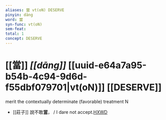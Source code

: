 ```yaml
---
aliases: 當 vt(oN) DESERVE
pinyin: dāng
word: 當
syn-func: vt(oN)
sem-feat: 
total: 1
concept: DESERVE 
---
```

# [[當]] *[[dāng]]*  [[uuid-e64a7a95-b54b-4c94-9d6d-f55dbf079701|vt(oN)]] [[DESERVE]]
merit the contextually determinate (favorable) treatment N
 - [[莊子]] 說不敢**當**， / I dare not accept.[HXWD](https://hxwd.org/textview.html?location=KR5c0126_tls_028-13a.26)